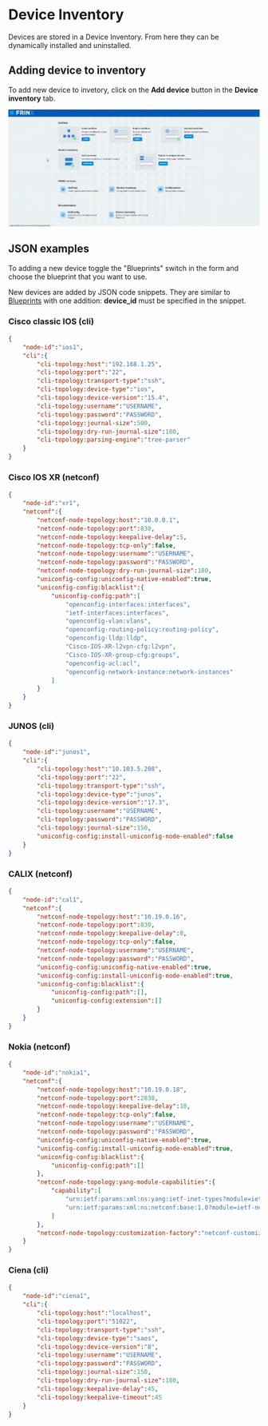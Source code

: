 # Device Inventory

Devices are stored in a Device Inventory. From here they can be
dynamically installed and uninstalled.

## Adding device to inventory

To add new device to invetory, click on the **Add device** button in the
**Device inventory** tab.

![FM Install](fm_install.gif)

## JSON examples

To adding a new device toggle the "Blueprints" switch in the form and
choose the blueprint that you want to use.

New devices are added by JSON code snippets. They are similar to [Blueprints](../frinx-uniflow/blueprints)
with one addition: **device_id** must be specified in the snippet.

### Cisco classic IOS (cli)

```json
{
    "node-id":"ios1",
    "cli":{
        "cli-topology:host":"192.168.1.25",
        "cli-topology:port":"22",
        "cli-topology:transport-type":"ssh",
        "cli-topology:device-type":"ios",
        "cli-topology:device-version":"15.4",
        "cli-topology:username":"USERNAME",
        "cli-topology:password":"PASSWORD",
        "cli-topology:journal-size":500,
        "cli-topology:dry-run-journal-size":180,
        "cli-topology:parsing-engine":"tree-parser"
    }
}
```

### Cisco IOS XR (netconf)

```json
{
    "node-id":"xr1",
    "netconf":{
        "netconf-node-topology:host":"10.0.0.1",
        "netconf-node-topology:port":830,
        "netconf-node-topology:keepalive-delay":5,
        "netconf-node-topology:tcp-only":false,
        "netconf-node-topology:username":"USERNAME",
        "netconf-node-topology:password":"PASSWORD",
        "netconf-node-topology:dry-run-journal-size":180,
        "uniconfig-config:uniconfig-native-enabled":true,
        "uniconfig-config:blacklist":{
            "uniconfig-config:path":[
                "openconfig-interfaces:interfaces",
                "ietf-interfaces:interfaces",
                "openconfig-vlan:vlans",
                "openconfig-routing-policy:routing-policy",
                "openconfig-lldp:lldp",
                "Cisco-IOS-XR-l2vpn-cfg:l2vpn",
                "Cisco-IOS-XR-group-cfg:groups",
                "openconfig-acl:acl",
                "openconfig-network-instance:network-instances"
            ]
        }
    }
}
```

### JUNOS (cli)

```json
{
    "node-id":"junos1",
    "cli":{
        "cli-topology:host":"10.103.5.208",
        "cli-topology:port":"22",
        "cli-topology:transport-type":"ssh",
        "cli-topology:device-type":"junos",
        "cli-topology:device-version":"17.3",
        "cli-topology:username":"USERNAME",
        "cli-topology:password":"PASSWORD",
        "cli-topology:journal-size":150,
        "uniconfig-config:install-uniconfig-node-enabled":false
    }
}
```

### CALIX (netconf)

```json
{
    "node-id":"cal1",
    "netconf":{
        "netconf-node-topology:host":"10.19.0.16",
        "netconf-node-topology:port":830,
        "netconf-node-topology:keepalive-delay":0,
        "netconf-node-topology:tcp-only":false,
        "netconf-node-topology:username":"USERNAME",
        "netconf-node-topology:password":"PASSWORD",
        "uniconfig-config:uniconfig-native-enabled":true,
        "uniconfig-config:install-uniconfig-node-enabled":true,
        "uniconfig-config:blacklist":{
            "uniconfig-config:path":[],
            "uniconfig-config:extension":[]
        }
    }
}
```

### Nokia (netconf)

```json
{
    "node-id":"nokia1",
    "netconf":{
        "netconf-node-topology:host":"10.19.0.18",
        "netconf-node-topology:port":2830,
        "netconf-node-topology:keepalive-delay":10,
        "netconf-node-topology:tcp-only":false,
        "netconf-node-topology:username":"USERNAME",
        "netconf-node-topology:password":"PASSWORD",
        "uniconfig-config:uniconfig-native-enabled":true,
        "uniconfig-config:install-uniconfig-node-enabled":true,
        "uniconfig-config:blacklist":{
            "uniconfig-config:path":[]
        },
        "netconf-node-topology:yang-module-capabilities":{
            "capability":[
                "urn:ietf:params:xml:ns:yang:ietf-inet-types?module=ietf-inet-types&amp;revision=2010-09-24",
                "urn:ietf:params:xml:ns:netconf:base:1.0?module=ietf-netconf&amp;revision=2011-06-01"
            ]
        },
        "netconf-node-topology:customization-factory":"netconf-customization-alu"
    }
}
```

### Ciena (cli)

```json
{
    "node-id":"ciena1",
    "cli":{
        "cli-topology:host":"localhost",
        "cli-topology:port":"51022",
        "cli-topology:transport-type":"ssh",
        "cli-topology:device-type":"saos",
        "cli-topology:device-version":"8",
        "cli-topology:username":"USERNAME",
        "cli-topology:password":"PASSWORD",
        "cli-topology:journal-size":150,
        "cli-topology:dry-run-journal-size":180,
        "cli-topology:keepalive-delay":45,
        "cli-topology:keepalive-timeout":45
    }
}
```
